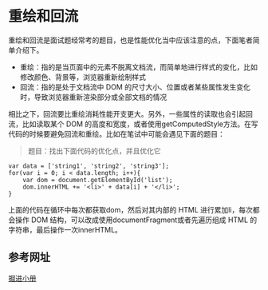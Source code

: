 # 重绘和回流

重绘和回流是面试题经常考的题目，也是性能优化当中应该注意的点，下面笔者简单介绍下。

* 重绘：指的是当页面中的元素不脱离文档流，而简单地进行样式的变化，比如修改颜色、背景等，浏览器重新绘制样式
* 回流：指的是处于文档流中 DOM 的尺寸大小、位置或者某些属性发生变化时，导致浏览器重新渲染部分或全部文档的情况

相比之下，回流要比重绘消耗性能开支更大。另外，一些属性的读取也会引起回流，比如读取某个 DOM 的高度和宽度，或者使用getComputedStyle方法。在写代码的时候要避免回流和重绘。比如在笔试中可能会遇见下面的题目：

> 题目：找出下面代码的优化点，并且优化它

```
var data = ['string1', 'string2', 'string3'];
for(var i = 0; i < data.length; i++){
    var dom = document.getElementById('list');
    dom.innerHTML += '<li>' + data[i] + '</li>';
}
```

上面的代码在循环中每次都获取dom，然后对其内部的 HTML 进行累加li，每次都会操作 DOM 结构，可以改成使用documentFragment或者先遍历组成 HTML 的字符串，最后操作一次innerHTML。


## 参考网址
[掘进小册]()